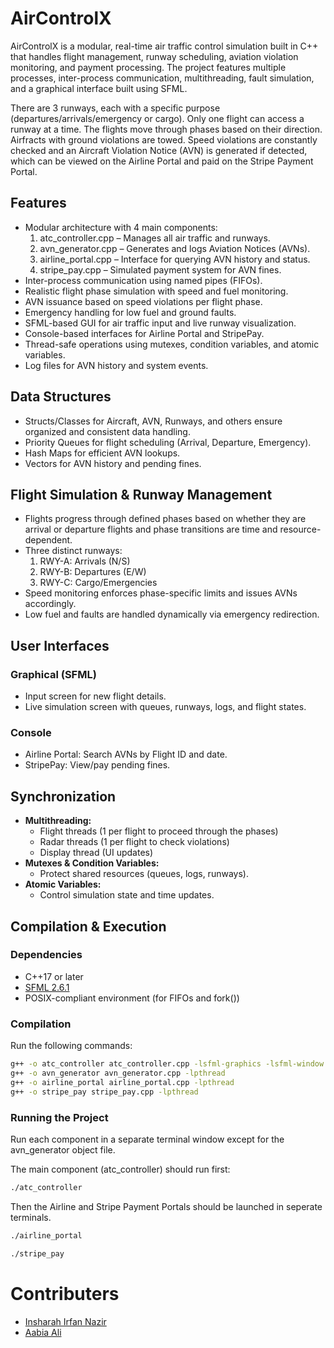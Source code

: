 # AirControlX

AirControlX is a modular, real-time air traffic control simulation built in C++ that handles flight management, runway scheduling, aviation violation monitoring, and payment processing. The project features multiple processes, inter-process communication, multithreading, fault simulation, and a graphical interface built using SFML.

There are 3 runways, each with a specific purpose (departures/arrivals/emergency or cargo). Only one flight can access a runway at a time. The flights move through phases based on their direction. Airfracts with ground violations are towed. Speed violations are constantly checked and an Aircraft Violation Notice (AVN) is generated if detected, which can be viewed on the Airline Portal and paid on the Stripe Payment Portal. 

## Features

- Modular architecture with 4 main components:
  1. atc_controller.cpp – Manages all air traffic and runways.
  2. avn_generator.cpp – Generates and logs Aviation Notices (AVNs).
  3. airline_portal.cpp – Interface for querying AVN history and status.
  4. stripe_pay.cpp – Simulated payment system for AVN fines.
- Inter-process communication using named pipes (FIFOs).
- Realistic flight phase simulation with speed and fuel monitoring.
- AVN issuance based on speed violations per flight phase.
- Emergency handling for low fuel and ground faults.
- SFML-based GUI for air traffic input and live runway visualization.
- Console-based interfaces for Airline Portal and StripePay.
- Thread-safe operations using mutexes, condition variables, and atomic variables.
- Log files for AVN history and system events.

## Data Structures

- Structs/Classes for Aircraft, AVN, Runways, and others ensure organized and consistent data handling.
- Priority Queues for flight scheduling (Arrival, Departure, Emergency).
- Hash Maps for efficient AVN lookups.
- Vectors for AVN history and pending fines.

## Flight Simulation & Runway Management

- Flights progress through defined phases based on whether they are arrival or departure flights and phase transitions are time and resource-dependent.
- Three distinct runways:
  1. RWY-A: Arrivals (N/S)
  2. RWY-B: Departures (E/W)
  3. RWY-C: Cargo/Emergencies
- Speed monitoring enforces phase-specific limits and issues AVNs accordingly.
- Low fuel and faults are handled dynamically via emergency redirection.

## User Interfaces

### Graphical (SFML)
- Input screen for new flight details.
- Live simulation screen with queues, runways, logs, and flight states.

### Console
- Airline Portal: Search AVNs by Flight ID and date.
- StripePay: View/pay pending fines.

## Synchronization
- **Multithreading:**
  - Flight threads (1 per flight to proceed through the phases)
  - Radar threads (1 per flight to check violations)
  - Display thread (UI updates)
- **Mutexes & Condition Variables:**
  - Protect shared resources (queues, logs, runways).
- **Atomic Variables:**
  - Control simulation state and time updates.

## Compilation & Execution
### Dependencies

- C++17 or later
- <a href=https://www.sfml-dev.org/download/sfml/2.6.1/>SFML 2.6.1</a>
- POSIX-compliant environment (for FIFOs and fork())

### Compilation

Run the following commands:
``` sh
g++ -o atc_controller atc_controller.cpp -lsfml-graphics -lsfml-window -lsfml-system -lpthread
g++ -o avn_generator avn_generator.cpp -lpthread
g++ -o airline_portal airline_portal.cpp -lpthread
g++ -o stripe_pay stripe_pay.cpp -lpthread
```

### Running the Project
Run each component in a separate terminal window except for the avn_generator object file.

The main component (atc_controller) should run first:
``` sh
./atc_controller
```
Then the Airline and Stripe Payment Portals should be launched in seperate terminals. 
``` sh
./airline_portal
```
``` sh
./stripe_pay
```

# Contributers

- <a href=https://github.com/insharahn>Insharah Irfan Nazir</a>
- <a href=https://github.com/AabiaAli>Aabia Ali</a>
